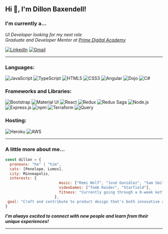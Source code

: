 <h2> Hi 👋, I'm Dillon Baxendell! </h2>
<!-- <img align='right' src="https://media.giphy.com/media/ahVlmHJzTMxygUxUou/giphy.gif" width="400"> -->
<h3>I'm currently a...</h3>
<p><em>UI Developer looking for my next role</br>Graduate and Developer Mentor at <a href="https://www.primeacademy.io/">Prime Digital Academy</a>
</em></p>

[![LinkedIn](https://img.shields.io/badge/LinkedIn-%230077B5.svg?style=for-the-badge&logo=linkedin&logoColor=white)](https://www.linkedin.com/in/dillonbaxendell/)
[![Gmail](https://img.shields.io/badge/Gmail-%23D14836.svg?style=for-the-badge&logo=gmail&logoColor=white)](mailto:dillon.j.baxendell@gmail.com)

---

<h3 align="left">Languages:</h3>

![JavaScript](https://img.shields.io/badge/javascript-%23323330.svg?style=for-the-badge&logo=javascript&logoColor=%23F7DF1E)
![TypeScript](https://img.shields.io/badge/TypeScript-%23007ACC.svg?style=for-the-badge&logo=typescript&logoColor=white)
![HTML5](https://img.shields.io/badge/html5-%23E34F26.svg?style=for-the-badge&logo=html5&logoColor=white)
![CSS3](https://img.shields.io/badge/css3-%231572B6.svg?style=for-the-badge&logo=css3&logoColor=white)
![Angular](https://img.shields.io/badge/Angular-%23DD0031.svg?style=for-the-badge&logo=angular&logoColor=white)
![Dojo](https://img.shields.io/badge/Dojo-%23092E20.svg?style=for-the-badge)
![C#](https://img.shields.io/badge/C%23-%23239120.svg?style=for-the-badge&logo=c-sharp&logoColor=white)

<h3 align="left">Frameworks and Libraries:</h3>

![Bootstrap](https://img.shields.io/badge/Bootstrap-%23563D7C.svg?style=for-the-badge&logo=bootstrap&logoColor=white)
![Material UI](https://img.shields.io/badge/Material%20UI-%230081CB.svg?style=for-the-badge&logo=material-ui&logoColor=white)
![React](https://img.shields.io/badge/React-%2361DAFB.svg?style=for-the-badge&logo=react&logoColor=white)
![Redux](https://img.shields.io/badge/Redux-%23764ABC.svg?style=for-the-badge&logo=redux&logoColor=white)
![Redux Saga](https://img.shields.io/badge/Redux%20Saga-%23199909.svg?style=for-the-badge)
![Node.js](https://img.shields.io/badge/Node.js-%23339933.svg?style=for-the-badge&logo=node.js&logoColor=white)
![Express.js](https://img.shields.io/badge/Express.js-%23000000.svg?style=for-the-badge)
![npm](https://img.shields.io/badge/npm-%23000000.svg?style=for-the-badge&logo=npm&logoColor=white)
![Terraform](https://img.shields.io/badge/Terraform-%235835CC.svg?style=for-the-badge&logo=terraform&logoColor=white)
![jQuery](https://img.shields.io/badge/jQuery-%230769AD.svg?style=for-the-badge&logo=jquery&logoColor=white)


<h3 align="left">Hosting:</h3>

![Heroku](https://img.shields.io/badge/heroku-%23430098.svg?style=for-the-badge&logo=heroku&logoColor=white)
![AWS](https://img.shields.io/badge/AWS-%23FF9900.svg?style=for-the-badge&logo=amazon-aws&logoColor=white)

---

### A little more about me...  

```javascript
const dillon = {
  pronouns: "he" | "him",
  cats: [Penelope, Lumos],
  city: Minneapolis,
  interests: {
                        music: ["Remi Wolf", "José González", "Sam Smith", "The 1975"],
                        videoGames: ["Tomb Raider", "Starfield"],
                        fitness: "Currently going through a 8-week kettlebell program (phew!)"
                      },
 goal: "Craft and contribute to product design that's both innovative and visually captivating, delivering exceptional user experiences."
}
```

<em><b>I'm always excited to connect with new people and learn from their unique experiences!</b></em>

---
